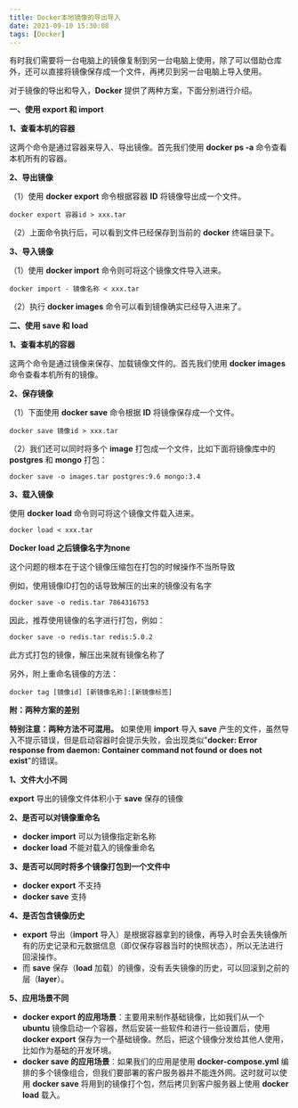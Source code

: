 ```yaml
---
title: Docker本地镜像的导出导入
date: 2021-09-10 15:30:08
tags: [Docker]
---
```


有时我们需要将一台电脑上的镜像复制到另一台电脑上使用，除了可以借助仓库外，还可以直接将镜像保存成一个文件，再拷贝到另一台电脑上导入使用。

对于镜像的导出和导入，**Docker** 提供了两种方案，下面分别进行介绍。

**一、使用 export 和 import**

**1、查看本机的容器**

这两个命令是通过容器来导入、导出镜像。首先我们使用 **docker ps -a** 命令查看本机所有的容器。

**2、导出镜像**

（1）使用 **docker export** 命令根据容器 **ID** 将镜像导出成一个文件。

```
docker export 容器id > xxx.tar
```


（2）上面命令执行后，可以看到文件已经保存到当前的 **docker** 终端目录下。

**3、导入镜像**

（1）使用 **docker import** 命令则可将这个镜像文件导入进来。

```
docker import - 镜像名称 < xxx.tar
```


（2）执行 **docker images** 命令可以看到镜像确实已经导入进来了。

**二、使用 save 和 load**

**1、查看本机的容器**

这两个命令是通过镜像来保存、加载镜像文件的。首先我们使用 **docker images** 命令查看本机所有的镜像。

**2、保存镜像**

（1）下面使用 **docker save** 命令根据 **ID** 将镜像保存成一个文件。

```
docker save 镜像id > xxx.tar
```


（2）我们还可以同时将多个 **image** 打包成一个文件，比如下面将镜像库中的 **postgres** 和 **mongo** 打包：

```
docker save -o images.tar postgres:9.6 mongo:3.4
```

**3、载入镜像**

使用 **docker load** 命令则可将这个镜像文件载入进来。

```
docker load < xxx.tar
```

**Docker load 之后镜像名字为none**

这个问题的根本在于这个镜像压缩包在打包的时候操作不当所导致

例如，使用镜像ID打包的话导致解压的出来的镜像没有名字

```
docker save -o redis.tar 7864316753
```

因此，推荐使用镜像的名字进行打包，例如：

```
docker save -o redis.tar redis:5.0.2
```

此方式打包的镜像，解压出来就有镜像名称了

另外，附上重命名镜像的方法：

```
docker tag [镜像id] [新镜像名称]:[新镜像标签]
```

**附：两种方案的差别**

**特别注意：两种方法不可混用。**
如果使用 **import** 导入 **save** 产生的文件，虽然导入不提示错误，但是启动容器时会提示失败，会出现类似"**docker: Error response from daemon: Container command not found or does not exist**"的错误。

**1、文件大小不同**

**export** 导出的镜像文件体积小于 **save** 保存的镜像

**2、是否可以对镜像重命名**

- **docker import** 可以为镜像指定新名称
- **docker load** 不能对载入的镜像重命名

**3、是否可以同时将多个镜像打包到一个文件中**

- **docker export** 不支持
- **docker save** 支持

**4、是否包含镜像历史**

- **export** 导出（**import** 导入）是根据容器拿到的镜像，再导入时会丢失镜像所有的历史记录和元数据信息（即仅保存容器当时的快照状态），所以无法进行回滚操作。
- 而 **save** 保存（**load** 加载）的镜像，没有丢失镜像的历史，可以回滚到之前的层（**layer**）。

**5、应用场景不同**

- **docker export 的应用场景**：主要用来制作基础镜像，比如我们从一个 **ubuntu** 镜像启动一个容器，然后安装一些软件和进行一些设置后，使用 **docker export** 保存为一个基础镜像。然后，把这个镜像分发给其他人使用，比如作为基础的开发环境。
- **docker save 的应用场景**：如果我们的应用是使用 **docker-compose.yml** 编排的多个镜像组合，但我们要部署的客户服务器并不能连外网。这时就可以使用 **docker save** 将用到的镜像打个包，然后拷贝到客户服务器上使用 **docker load** 载入。

